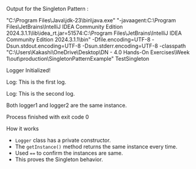 
Output for the Singleton Pattern :

"C:\Program Files\Java\jdk-23\bin\java.exe" "-javaagent:C:\Program Files\JetBrains\IntelliJ IDEA Community Edition 2024.3.1.1\lib\idea_rt.jar=51574:C:\Program Files\JetBrains\IntelliJ IDEA Community Edition 2024.3.1.1\bin" -Dfile.encoding=UTF-8 -Dsun.stdout.encoding=UTF-8 -Dsun.stderr.encoding=UTF-8 -classpath "C:\Users\Kakashi\OneDrive\Desktop\DN - 4.0 Hands-On Exercises\Week 1\out\production\SingletonPatternExample" TestSingleton

Logger Initialized!

Log: This is the first log.

Log: This is the second log.

Both logger1 and logger2 are the same instance.

Process finished with exit code 0


How it works

- `Logger` class has a private constructor.
- The `getInstance()` method returns the same instance every time.
- Used `==` to confirm the instances are same.
- This proves the Singleton behavior.
